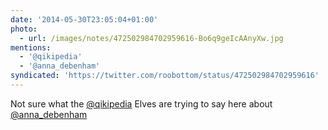 ```yaml
---
date: '2014-05-30T23:05:04+01:00'
photo:
  - url: /images/notes/472502984702959616-Bo6q9geIcAAnyXw.jpg
mentions:
  - '@qikipedia'
  - '@anna_debenham'
syndicated: 'https://twitter.com/roobottom/status/472502984702959616'
---
```

Not sure what the [@qikipedia](https://twitter.com/@qikipedia) Elves are trying to say here about [@anna_debenham](https://twitter.com/@anna_debenham) 
